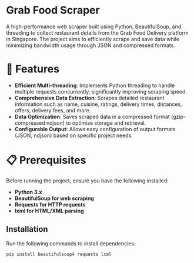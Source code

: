 # Grab Food Scraper
A high-performance web scraper built using Python, BeautifulSoup, and threading to collect restaurant details from the Grab Food Delivery platform in Singapore. The project aims to efficiently scrape and save data while minimizing bandwidth usage through JSON and compressed formats.

# 🚀 Features
* <b>Efficient Multi-threading</b>: Implements Python threading to handle multiple requests concurrently, significantly improving scraping speed.
* <b>Comprehensive Data Extraction</b>: Scrapes detailed restaurant information such as name, cuisine, ratings, delivery times, distances, offers, delivery fees, and more.
* <b>Data Optimization</b>: Saves scraped data in a compressed format (gzip-compressed ndjson) to optimize storage and retrieval.
* <b>Configurable Output</b>: Allows easy configuration of output formats (JSON, ndjson) based on specific project needs.
  
# 📋 Prerequisites
Before running the project, ensure you have the following installed:
*   <b> Python 3.x </b>
*   <b> BeautifulSoup for web scraping </b>
*   <b> Requests for HTTP requests </b>
*   <b> lxml for HTML/XML parsing </b>
  
## Installation

Run the following commands to install dependencies:

```bash
pip install beautifulsoup4 requests lxml

```
